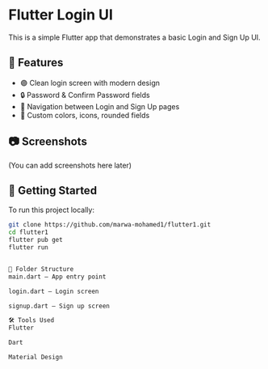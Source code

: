 # Flutter Login UI

This is a simple Flutter app that demonstrates a basic Login and Sign Up UI.

## 📱 Features

- 🟣 Clean login screen with modern design
- 🔒 Password & Confirm Password fields
- 🔁 Navigation between Login and Sign Up pages
- 🎨 Custom colors, icons, rounded fields

## 📷 Screenshots

(You can add screenshots here later)

## 🚀 Getting Started

To run this project locally:

```bash
git clone https://github.com/marwa-mohamed1/flutter1.git
cd flutter1
flutter pub get
flutter run


📁 Folder Structure
main.dart – App entry point

login.dart – Login screen

signup.dart – Sign up screen

🛠️ Tools Used
Flutter

Dart

Material Design

